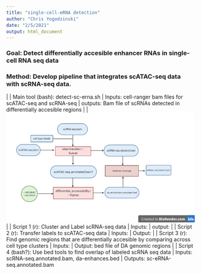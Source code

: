 ```yaml
---
title: "single-cell-eRNA detection"
author: "Chris Yogodzinski"
date: "2/5/2021"
output: html_document
---
```


### **Goal: Detect differentially accesible enhancer RNAs in single-cell RNA seq data**
 
### Method: Develop pipeline that integrates scATAC-seq data with scRNA-seq data.


| 
| Main tool (bash): detect-sc-erna.sh
|     Inputs: cell-ranger bam files for scATAC-seq and scRNA-seq
|     outputs: Bam file of scRNAs detected in differentially accesible regions
| 
| !["Proposed workflow for detect-sc-erna.sh"](figures/workflow.png)
| 
|  Script 1 (r): Cluster and Label scRNA-seq data
|     Inputs:
|     output:
| 
|  Script 2 (r): Transfer labels to scATAC-seq data
|     Inputs:
|     Output:
| 
|  Script 3 (r): Find genomic regions that are differentially accesible by comparing across cell type clusters
|     Inputs:
|     Output: bed file of DA genomic regions
| 
|  Script 4 (bash?): Use bed tools to find overlap of labeled scRNA seq data
|     Inputs: scRNA-seq.annotated.bam, da-enhances.bed
|     Outputs: sc-eRNA-seq.annotated.bam




